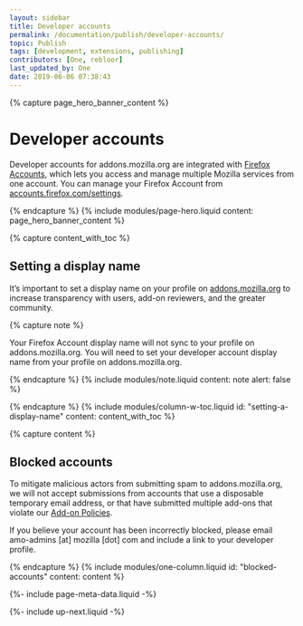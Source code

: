 ```yaml
---
layout: sidebar
title: Developer accounts
permalink: /documentation/publish/developer-accounts/
topic: Publish
tags: [development, extensions, publishing]
contributors: [One, rebloor]
last_updated_by: One
date: 2019-06-06 07:38:43
---
```


<!-- Page Hero Banner -->

{% capture page_hero_banner_content %}

# Developer accounts

Developer accounts for addons.mozilla.org are integrated with [Firefox Accounts](https://accounts.firefox.com/signup), which lets you access and manage multiple Mozilla services from one account. You can manage your Firefox Account from [accounts.firefox.com/settings](https://accounts.firefox.com/settings).

{% endcapture %}
{% include modules/page-hero.liquid
    content: page_hero_banner_content
%}

<!-- Content with Table of Contents Module -->

{% capture content_with_toc %}

## Setting a display name

It’s important to set a display name on your profile on [addons.mozilla.org](https://addons.mozilla.org) to increase transparency with users, add-on reviewers, and the greater community.

{% capture note %}

Your Firefox Account display name will not sync to your profile on addons.mozilla.org. You will need to set your developer account display name from your profile on addons.mozilla.org.

{% endcapture %}
{% include modules/note.liquid
    content: note
    alert: false
%}

{% endcapture %}
{% include modules/column-w-toc.liquid
  id: "setting-a-display-name"
  content: content_with_toc
%}

<!-- END: Content with Table of Contents -->

<!-- Single Column Body Module -->

{% capture content %}

## Blocked accounts

To mitigate malicious actors from submitting spam to addons.mozilla.org, we will not accept submissions from accounts that use a disposable temporary email address, or that have submitted multiple add-ons that violate our [Add-on Policies](/documentation/publish/add-on-policies).

If you believe your account has been incorrectly blocked, please email amo-admins [at] mozilla [dot] com and include a link to your developer profile.

{% endcapture %}
{% include modules/one-column.liquid
  id: "blocked-accounts"
  content: content
%}

<!-- END: Single Column Body Module -->

<!-- Meta Data -->

{%- include page-meta-data.liquid -%}

<!-- END: Meta Data -->

<!-- Up Next -->

{%- include up-next.liquid -%}

<!-- END: Up Next -->
